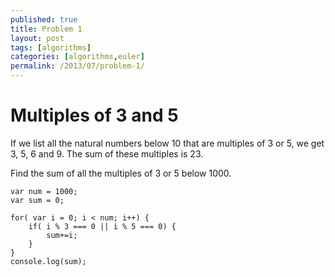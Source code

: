 ```yaml
---
published: true
title: Problem 1
layout: post
tags: [algorithms]
categories: [algorithms,euler]
permalink: /2013/07/problem-1/
---
```


# Multiples of 3 and 5

If we list all the natural numbers below 10 that are multiples of 3 or 5, we get 3, 5, 6 and 9. The sum of these multiples is 23.

Find the sum of all the multiples of 3 or 5 below 1000.


```
var num = 1000;
var sum = 0;

for( var i = 0; i < num; i++) {
    if( i % 3 === 0 || i % 5 === 0) {
        sum+=i;
    }
}
console.log(sum);
```
